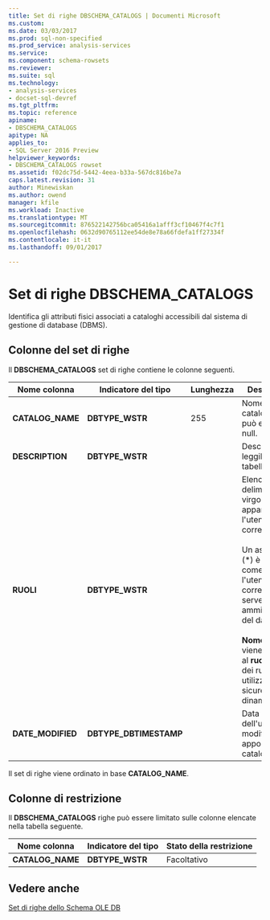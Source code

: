```yaml
---
title: Set di righe DBSCHEMA_CATALOGS | Documenti Microsoft
ms.custom: 
ms.date: 03/03/2017
ms.prod: sql-non-specified
ms.prod_service: analysis-services
ms.service: 
ms.component: schema-rowsets
ms.reviewer: 
ms.suite: sql
ms.technology:
- analysis-services
- docset-sql-devref
ms.tgt_pltfrm: 
ms.topic: reference
apiname:
- DBSCHEMA_CATALOGS
apitype: NA
applies_to:
- SQL Server 2016 Preview
helpviewer_keywords:
- DBSCHEMA_CATALOGS rowset
ms.assetid: f02dc75d-5442-4eea-b33a-567dc816be7a
caps.latest.revision: 31
author: Minewiskan
ms.author: owend
manager: kfile
ms.workload: Inactive
ms.translationtype: MT
ms.sourcegitcommit: 876522142756bca05416a1afff3cf10467f4c7f1
ms.openlocfilehash: 0632d90765112ee54de8e78a66fdefa1ff27334f
ms.contentlocale: it-it
ms.lasthandoff: 09/01/2017

---
```

# <a name="dbschemacatalogs-rowset"></a>Set di righe DBSCHEMA_CATALOGS
  Identifica gli attributi fisici associati a cataloghi accessibili dal sistema di gestione di database (DBMS).  
  
## <a name="rowset-columns"></a>Colonne del set di righe  
 Il **DBSCHEMA_CATALOGS** set di righe contiene le colonne seguenti.  
  
|Nome colonna|Indicatore del tipo|Lunghezza|Description|  
|-----------------|--------------------|------------|-----------------|  
|**CATALOG_NAME**|**DBTYPE_WSTR**|255|Nome del catalogo. Non può essere null.|  
|**DESCRIPTION**|**DBTYPE_WSTR**||Descrizione leggibile della tabella.|  
|**RUOLI**|**DBTYPE_WSTR**||Elenco di ruoli delimitato da virgole a cui appartiene l'utente corrente.<br /><br /> Un asterisco (\*) è incluso come ruolo se l'utente corrente è un server o amministratore del database.<br /><br /> **Nome utente** viene aggiunto al **ruoli** se uno dei ruoli utilizza la sicurezza dinamica.|  
|**DATE_MODIFIED**|**DBTYPE_DBTIMESTAMP**||Data dell'ultima modifica apportata al catalogo.|  
  
 Il set di righe viene ordinato in base **CATALOG_NAME**.  
  
## <a name="restriction-columns"></a>Colonne di restrizione  
 Il **DBSCHEMA_CATALOGS** righe può essere limitato sulle colonne elencate nella tabella seguente.  
  
|Nome colonna|Indicatore del tipo|Stato della restrizione|  
|-----------------|--------------------|-----------------------|  
|**CATALOG_NAME**|**DBTYPE_WSTR**|Facoltativo|  
  
## <a name="see-also"></a>Vedere anche  
 [Set di righe dello Schema OLE DB](../../../analysis-services/schema-rowsets/ole-db/ole-db-schema-rowsets.md)  
  
  

